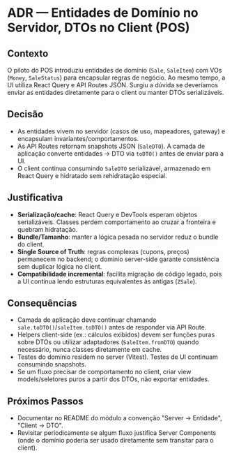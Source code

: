 # ADR — Entidades de Domínio no Servidor, DTOs no Client (POS)

## Contexto

O piloto do POS introduziu entidades de domínio (`Sale`, `SaleItem`) com VOs (`Money`, `SaleStatus`) para encapsular regras de negócio. Ao mesmo tempo, a UI utiliza React Query e API Routes JSON. Surgiu a dúvida se deveríamos enviar as entidades diretamente para o client ou manter DTOs serializáveis.

## Decisão

- As entidades vivem no servidor (casos de uso, mapeadores, gateway) e encapsulam invariantes/comportamentos.
- As API Routes retornam snapshots JSON (`SaleDTO`). A camada de aplicação converte entidades → DTO via `toDTO()` antes de enviar para a UI.
- O client continua consumindo `SaleDTO` serializável, armazenado em React Query e hidratado sem rehidratação especial.

## Justificativa

- **Serialização/cache**: React Query e DevTools esperam objetos serializáveis. Classes perdem comportamento ao cruzar a fronteira e quebram hidratação.
- **Bundle/Tamanho**: manter a lógica pesada no servidor reduz o bundle do client.
- **Single Source of Truth**: regras complexas (cupons, preços) permanecem no backend; o domínio server-side garante consistência sem duplicar lógica no client.
- **Compatibilidade incremental**: facilita migração de código legado, pois a UI continua lendo estruturas equivalentes às antigas (`ZSale`).

## Consequências

- Camada de aplicação deve continuar chamando `sale.toDTO()`/`saleItem.toDTO()` antes de responder via API Route.
- Helpers client-side (ex.: cálculos exibidos) devem ser funções puras sobre DTOs ou utilizar adaptadores (`SaleItem.fromDTO`) quando necessário, nunca classes diretamente em cache.
- Testes do domínio residem no server (Vitest). Testes de UI continuam consumindo snapshots.
- Se um fluxo precisar de comportamento no client, criar view models/seletores puros a partir dos DTOs, não exportar entidades.

## Próximos Passos

- Documentar no README do módulo a convenção "Server → Entidade", "Client → DTO".
- Revisitar periodicamente se algum fluxo justifica Server Components (onde o domínio poderia ser usado diretamente sem transitar para o client).
